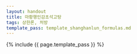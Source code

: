 ```yaml
---
layout: handout
title: 마황행인감초석고탕
tags: 상한론, 처방
template_pass: template_shanghanlun_formulas.md
---
```



{% include {{ page.template_pass }} %}
